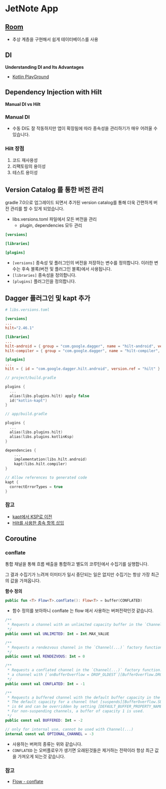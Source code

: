 # JetNote App

## [Room](https://developer.android.com/jetpack/androidx/releases/room?hl=en#groovy)
- 추상 계층을 구현해서 쉽게 테이터베이스를 사용

## DI
**Understanding DI and Its Advantages**
- [Kotlin PlayGround](https://pl.kotl.in/JqiG12TTO)

## Dependency Injection with Hilt
**Manual DI vs Hilt**

### Manual DI
- 수동 DI도 잘 작동하지만 앱이 확장됨에 따라 종속성을 관리하기가 매우 어려울 수 있습니다.

### Hilt 장점
1. 코드 재사용성
2. 리팩토링의 용이성
3. 테스트 용이성

## Version Catalog 를 통한 버전 관리
gradle 7.0으로 업그레이드 되면서 추가된 version catalog를 통해 더욱 간편하게 버전 관리를 할 수 있게 되었습니다.

- libs.versions.toml 파일에서 모든 버전을 관리 
  - plugin, dependencies 모두 관리
```toml
[versions]

[libraries]

[plugins]
```
- `[versions]` 종속성 및 플러그인의 버전을 저장하는 변수를 정의합니다. 이러한 변수는 후속 블록(버전 및 플러그인 블록)에서 사용됩니다.
- `[libraries]` 종속성을 정의합니다.
- `[plugins]` 플러그인을 정의합니다.

## Dagger 플러그인 및 kapt 추가
```toml
# libs.versions.toml

[versions]
...
hilt="2.46.1"

[libraries]
...
hilt-android = { group = "com.google.dagger", name = "hilt-android", version.ref = "hilt" }
hilt-compiler = { group = "com.google.dagger", name = "hilt-compiler", version.ref = "hilt" }

[plugins]
...
hilt = { id = "com.google.dagger.hilt.android", version.ref = "hilt" }
```

```kotlin
// project/build.gradle

plugins {
  ...
  alias(libs.plugins.hilt) apply false
  id("kotlin-kapt")
}
```

```kotlin
// app/build.gradle

plugins {
  ...
  alias(libs.plugins.hilt)
  alias(libs.plugins.kotlinKsp)
}

dependencies { 
    ...
    implementation(libs.hilt.android)
    kapt(libs.hilt.compiler)
}

// Allow references to generated code
kapt {
  correctErrorTypes = true
}
```

### 참고
- [kapt에서 KSP로 이전](https://developer.android.com/studio/build/migrate-to-ksp?hl=ko#groovy)
- [Hilt를 사용한 종속 항목 삽입](https://developer.android.com/training/dependency-injection/hilt-android?hl=ko)


## Coroutine

### conflate
통합 채널을 통해 흐름 배출을 통합하고 별도의 코루틴에서 수집기를 실행합니다. 

그 결과 수집기가 느려져 이미터가 일시 중단되는 일은 없지만 수집기는 항상 가장 최근의 값을 가져옵니다.

**함수 정의**
```kotlin
public fun <T> Flow<T>.conflate(): Flow<T> = buffer(CONFLATED)
```
- 함수 정의를 보아하니 conflate 는 flow 에서 사용하는 버퍼전략인것 같습니다.

```kotlin
/**
 * Requests a channel with an unlimited capacity buffer in the `Channel(...)` factory function.
 */
public const val UNLIMITED: Int = Int.MAX_VALUE

/**
 * Requests a rendezvous channel in the `Channel(...)` factory function &mdash; a channel that does not have a buffer.
 */
public const val RENDEZVOUS: Int = 0

/**
 * Requests a conflated channel in the `Channel(...)` factory function. This is a shortcut to creating
 * a channel with [`onBufferOverflow = DROP_OLDEST`][BufferOverflow.DROP_OLDEST].
 */
public const val CONFLATED: Int = -1

/**
 * Requests a buffered channel with the default buffer capacity in the `Channel(...)` factory function.
 * The default capacity for a channel that [suspends][BufferOverflow.SUSPEND] on overflow
 * is 64 and can be overridden by setting [DEFAULT_BUFFER_PROPERTY_NAME] on JVM.
 * For non-suspending channels, a buffer of capacity 1 is used.
 */
public const val BUFFERED: Int = -2

// only for internal use, cannot be used with Channel(...)
internal const val OPTIONAL_CHANNEL = -3
```
- 사용하는 버퍼의 종류는 위와 같습니다.
- `CONFLATED` 는 오버플로우가 생기면 오래된것들은 제거하는 전략이라 항상 최근 값을 가져오게 되는것 같습니다.

### 참고
- [Flow - conflate](com/ys/jetnote/repository/NoteRepository.kt:31)
